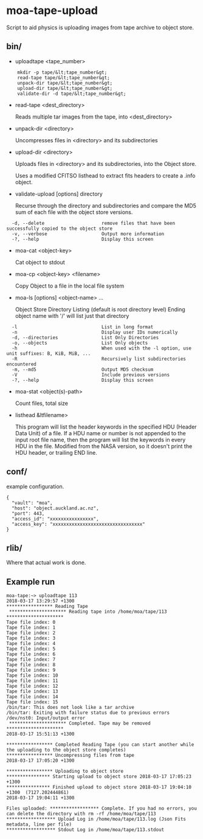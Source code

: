 # moa-tape-upload
Script to aid physics is uploading images from tape archive to object store.

## bin/
* uploadtape &lt;tape_number&gt;
```
    mkdir -p tape/&lt;tape_number&gt;
    read-tape tape/&lt;tape_number&gt;
    unpack-dir tape/&lt;tape_number&gt;
    upload-dir tape/&lt;tape_number&gt;
    validate-dir -d tape/&lt;tape_number&gt;
```
  
* read-tape &lt;dest_directory&gt;

  Reads multiple tar images from the tape, into &lt;dest_directory&gt;
  
* unpack-dir &lt;directory&gt;
  
  Uncompresses files in &lt;directory&gt; and its subdirectories
    
* upload-dir &lt;directory&gt;
  
  Uploads files in &lt;directory&gt; and its subdirectories, into the Object store. 
    
  Uses a modified CFITSO listhead to extract fits headers to create a .info object.
    
* validate-upload [options] directory

  Recurse through the directory and subdirectories and compare the MD5 sum of each file with the object store versions.
```
  -d, --delete                     remove files that have been successfully copied to the object store
  -v, --verbose                    Output more information
  -?, --help                       Display this screen
```
  
* moa-cat &lt;object-key&gt;

  Cat object to stdout
  
* moa-cp &lt;object-key&gt; &lt;filename&gt;

  Copy Object to a file in the local file system
  
* moa-ls [options] &lt;object-name&gt; ...

  Object Store Directory Listing (default is root directory level)
  Ending object name with '/' will list just that directory
```
  -l                               List in long format
  -n                               Display user IDs numerically
  -d, --directories                List Only Directories
  -o, --objects                    List Only objects
  -h                               When used with the -l option, use unit suffixes: B, KiB, MiB, ...
  -R                               Recursively list subdirectories encountered
  -m, --md5                        Output MD5 checksum
  -V                               Include previous versions
  -?, --help                       Display this screen
```

* moa-stat &lt;object(s)-path&gt;

  Count files, total size
  
* listhead &ltfilename&gt;
  
  This program will list the header keywords in the specified HDU (Header Data Unit) of a file. 
  If a HDU name or number is not appended to the input root file name, then the program will list the keywords in every HDU in the file.
  Modified from the NASA version, so it doesn't print the HDU header, or trailing END line.

## conf/
example configuration.
```
{
  "vault": "moa",
  "host": "object.auckland.ac.nz",
  "port": 443,
  "access_id": "xxxxxxxxxxxxxxxx", 
  "access_key": "xxxxxxxxxxxxxxxxxxxxxxxxxxxxxxxxx"
}

```

## rlib/
Where that actual work is done.

## Example run
```
moa-tape:~> uploadtape 113
2018-03-17 13:29:57 +1300
***************** Reading Tape
 ********************* Reading tape into /home/moa/tape/113 *********************
Tape file index: 0
Tape file index: 1
Tape file index: 2
Tape file index: 3
Tape file index: 4
Tape file index: 5
Tape file index: 6
Tape file index: 7
Tape file index: 8
Tape file index: 9
Tape file index: 10
Tape file index: 11
Tape file index: 12
Tape file index: 13
Tape file index: 14
Tape file index: 15
/bin/tar: This does not look like a tar archive
/bin/tar: Exiting with failure status due to previous errors
/dev/nst0: Input/output error
 ********************* Completed. Tape may be removed  *********************
2018-03-17 15:51:13 +1300

***************** Completed Reading Tape (you can start another while the uploading to the object store completes)
***************** Uncompressing files from tape
2018-03-17 17:05:20 +1300

***************** Uploading to object store
**************** Starting upload to object store 2018-03-17 17:05:23 +1300
**************** Finished upload to object store 2018-03-17 19:04:10 +1300  (7127.202444861)
2018-03-17 19:04:11 +1300

Files uploaded: ****************** Complete. If you had no errors, you can delete the directory with rm -rf /home/moa/tape/113
****************** Upload Log in /home/moa/tape/113.log (Json Fits metadata, line per file)
****************** Stdout Log in /home/moa/tape/113.stdout
```